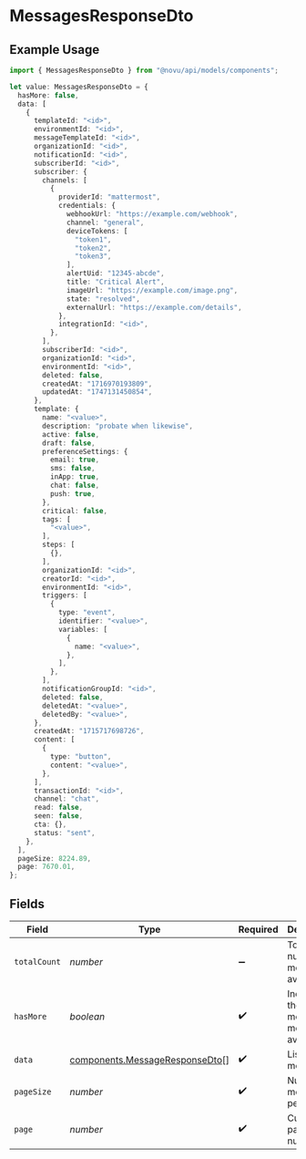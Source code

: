 # MessagesResponseDto

## Example Usage

```typescript
import { MessagesResponseDto } from "@novu/api/models/components";

let value: MessagesResponseDto = {
  hasMore: false,
  data: [
    {
      templateId: "<id>",
      environmentId: "<id>",
      messageTemplateId: "<id>",
      organizationId: "<id>",
      notificationId: "<id>",
      subscriberId: "<id>",
      subscriber: {
        channels: [
          {
            providerId: "mattermost",
            credentials: {
              webhookUrl: "https://example.com/webhook",
              channel: "general",
              deviceTokens: [
                "token1",
                "token2",
                "token3",
              ],
              alertUid: "12345-abcde",
              title: "Critical Alert",
              imageUrl: "https://example.com/image.png",
              state: "resolved",
              externalUrl: "https://example.com/details",
            },
            integrationId: "<id>",
          },
        ],
        subscriberId: "<id>",
        organizationId: "<id>",
        environmentId: "<id>",
        deleted: false,
        createdAt: "1716970193809",
        updatedAt: "1747131450854",
      },
      template: {
        name: "<value>",
        description: "probate when likewise",
        active: false,
        draft: false,
        preferenceSettings: {
          email: true,
          sms: false,
          inApp: true,
          chat: false,
          push: true,
        },
        critical: false,
        tags: [
          "<value>",
        ],
        steps: [
          {},
        ],
        organizationId: "<id>",
        creatorId: "<id>",
        environmentId: "<id>",
        triggers: [
          {
            type: "event",
            identifier: "<value>",
            variables: [
              {
                name: "<value>",
              },
            ],
          },
        ],
        notificationGroupId: "<id>",
        deleted: false,
        deletedAt: "<value>",
        deletedBy: "<value>",
      },
      createdAt: "1715717698726",
      content: [
        {
          type: "button",
          content: "<value>",
        },
      ],
      transactionId: "<id>",
      channel: "chat",
      read: false,
      seen: false,
      cta: {},
      status: "sent",
    },
  ],
  pageSize: 8224.89,
  page: 7670.01,
};
```

## Fields

| Field                                                                            | Type                                                                             | Required                                                                         | Description                                                                      |
| -------------------------------------------------------------------------------- | -------------------------------------------------------------------------------- | -------------------------------------------------------------------------------- | -------------------------------------------------------------------------------- |
| `totalCount`                                                                     | *number*                                                                         | :heavy_minus_sign:                                                               | Total number of messages available                                               |
| `hasMore`                                                                        | *boolean*                                                                        | :heavy_check_mark:                                                               | Indicates if there are more messages available                                   |
| `data`                                                                           | [components.MessageResponseDto](../../models/components/messageresponsedto.md)[] | :heavy_check_mark:                                                               | List of messages                                                                 |
| `pageSize`                                                                       | *number*                                                                         | :heavy_check_mark:                                                               | Number of messages per page                                                      |
| `page`                                                                           | *number*                                                                         | :heavy_check_mark:                                                               | Current page number                                                              |